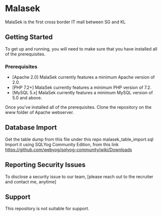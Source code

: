 
# Malasek
MalaSek is the first cross border IT mall between SG and KL


## Getting Started

To get up and running, you will need to make sure that you have installed all of the prerequisites.

### Prerequisites

* [Apache 2.0] MalaSek currently features a minimum Apache version of 2.0. 
* [PHP 7.2+] MalaSek currently features a minimum PHP version of 7.2. 
* [MySQL 5.x] MalaSek currently features a minimum MySQL version of 5.0 and above.

Once you've installed all of the prerequisites. Clone the repository on the www folder of Apache webserver.

## Database Import
Get the table dump from this file under this repo malasek_table_import.sql
Import it using SQLYog Community Edition, from this link https://github.com/webyog/sqlyog-community/wiki/Downloads

## Reporting Security Issues
To disclose a security issue to our team, [please reach out to the recruiter and contact me, anytime]

## Support
This repository is not suitable for support. 

